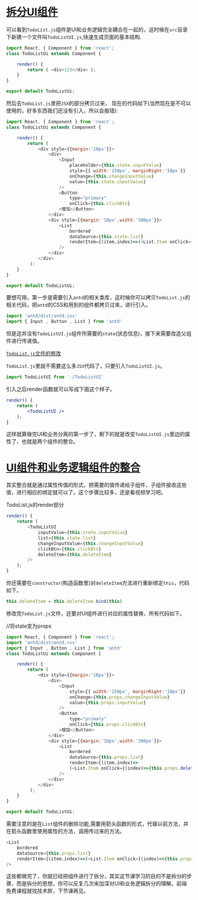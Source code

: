 # [拆分UI组件](https://jspang.com/detailed?id=48#toc351)

可以看到`TodoList.js`组件是UI和业务逻辑完全耦合在一起的，这时候在`src`目录下新建一个文件叫`TodoListUI.js`,快速生成页面的基本结构.

```js
import React, { Component } from 'react';
class TodoListUi extends Component {

    render() { 
        return ( <div>123</div> );
    }
}

export default TodoListUi;
```

然后去`TodoList.js`里把`JSX`的部分拷贝过来， 现在的代码如下(当然现在是不可以使用的，好多东西我们还没有引入，所以会报错):

```js
import React, { Component } from 'react';
class TodoListUi extends Component {

    render() { 
        return ( 
            <div style={{margin:'10px'}}>
                <div>
                    <Input 
                        placeholder={this.state.inputValue} 
                        style={{ width:'250px', marginRight:'10px'}}
                        onChange={this.changeInputValue}
                        value={this.state.inputValue}
                    />
                    <Button 
                        type="primary"
                        onClick={this.clickBtn}
                    >增加</Button>
                </div>
                <div style={{margin:'10px',width:'300px'}}>
                    <List
                        bordered
                        dataSource={this.state.list}
                        renderItem={(item,index)=>(<List.Item onClick={this.deleteItem.bind(this,index)}>{item}</List.Item>)}
                    />    
                </div>
            </div>
         );
    }
}

export default TodoListUi;
```

要想可用，第一步是需要引入`antd`的相关类库，这时候你可以拷贝`TodoList.js`的相关代码，把`antd`的CSS和用到的组件都拷贝过来，进行引入。

```js
import 'antd/dist/antd.css'
import { Input , Button , List } from 'antd'
```

但是这并没有`TodoListUI.js`组件所需要的`state`(状态信息)，接下来需要改造父组件进行传递值。

[`TodoList.js`文件的修改](https://jspang.com/detailed?id=48#toc352)

`TodoList.js`里就不需要这么多`JSX`代码了，只要引入`TodoListUI.js`。

```js
import TodoListUI from './TodoListUI'
```

引入之后render函数就可以写成下面这个样子。

```jsx
render() { 
    return ( 
        <TodoListUI />
    );
}
```

这样就算做完UI和业务分离的第一步了，剩下的就是改变`TodoListUI.js`里边的属性了，也就是两个组件的整合。

# [UI组件和业务逻辑组件的整合](https://jspang.com/detailed?id=48#toc353)

其实整合就是通过属性传值的形式，把需要的值传递给子组件，子组件接收这些值，进行相应的绑定就可以了。这个步骤比较多，还是看视频学习吧。

TodoList.js的render部分

```js
render() { 
    return ( 
        <TodoListUI 
            inputValue={this.state.inputValue}
            list={this.state.list}
            changeInputValue={this.changeInputValue}
            clickBtn={this.clickBtn}
            deleteItem={this.deleteItem}
        />
    );
}
```

你还需要在`constructor`(构造函数里)对`deleteItem`方法进行重新绑定`this`，代码如下。

```js
this.deleteItem = this.deleteItem.bind(this)
```

修改完`TodoList.js`文件，还要对UI组件进行对应的属性替换，所有代码如下。

//将state变为props

```js
import React, { Component } from 'react';
import 'antd/dist/antd.css'
import { Input , Button , List } from 'antd'
class TodoListUi extends Component {

    render() { 
        return ( 
            <div style={{margin:'10px'}}>
                <div>
                    <Input  
                        style={{ width:'250px', marginRight:'10px'}}
                        onChange={this.props.changeInputValue}
                        value={this.props.inputValue}
                    />
                    <Button 
                        type="primary"
                        onClick={this.props.clickBtn}
                    >增加</Button>
                </div>
                <div style={{margin:'10px',width:'300px'}}>
                    <List
                        bordered
                        dataSource={this.props.list}
                        renderItem={(item,index)=>
                        (<List.Item onClick={(index)=>{this.props.deleteItem(index)}}>{item}</List.Item>)}
                    />    
                </div>
            </div>
         );
    }
}

export default TodoListUi;
```

需要注意的是在`List`组件的删除功能,需要用箭头函数的形式，代替以前方法，并在箭头函数里使用属性的方法，调用传过来的方法。

```js
<List
    bordered
    dataSource={this.props.list}
    renderItem={(item,index)=>(<List.Item onClick={(index)=>{this.props.deleteItem(index)}}>{item}</List.Item>)}
/>    
```

这些都做完了，你就已经把组件进行了拆分，其实这节课学习的目的不是拆分的步骤，而是拆分的思想，你可以反复几次来加深对UI和业务逻辑拆分的理解。前端免费课程就找技术胖，下节课再见。